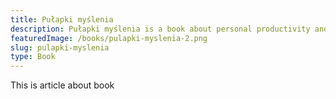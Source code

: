 ```yaml
---
title: Pułapki myślenia
description: Pułapki myślenia is a book about personal productivity and efficiency
featuredImage: /books/pulapki-myslenia-2.png
slug: pulapki-myslenia
type: Book
---
```


This is article about book